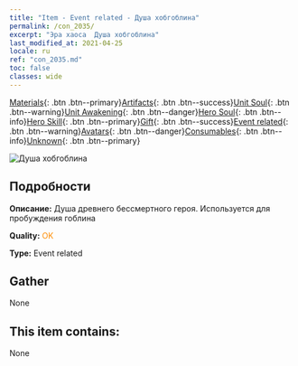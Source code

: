 ```yaml
---
title: "Item - Event related - Душа хобгоблина"
permalink: /con_2035/
excerpt: "Эра хаоса  Душа хобгоблина"
last_modified_at: 2021-04-25
locale: ru
ref: "con_2035.md"
toc: false
classes: wide
---
```

 [Materials](/ItemsRU/){: .btn .btn--primary}[Artifacts](/ItemsRU/Artifacts/){: .btn .btn--success}[Unit Soul](/ItemsRU/UnitSoul/){: .btn .btn--warning}[Unit Awakening](/ItemsRU/UnitAwakening/){: .btn .btn--danger}[Hero Soul](/ItemsRU/HeroSoul/){: .btn .btn--info}[Hero Skill](/ItemsRU/HeroSkill/){: .btn .btn--primary}[Gift](/ItemsRU/Gift/){: .btn .btn--success}[Event related](/ItemsRU/Events/){: .btn .btn--warning}[Avatars](/ItemsRU/Avatars/){: .btn .btn--danger}[Consumables](/ItemsRU/Consumables/){: .btn .btn--info}[Unknown](/ItemsRU/Unknown/){: .btn .btn--primary}

 ![Душа хобгоблина](/images/t/juexing_401.png)

## Подробности
 **Описание:** Душа древнего бессмертного героя. Используется для пробуждения гоблина

 **Quality:** <span style="color: #FF8C00">OK</span>

 **Type:** Event related

## Gather

  None

## This item contains:

  None

